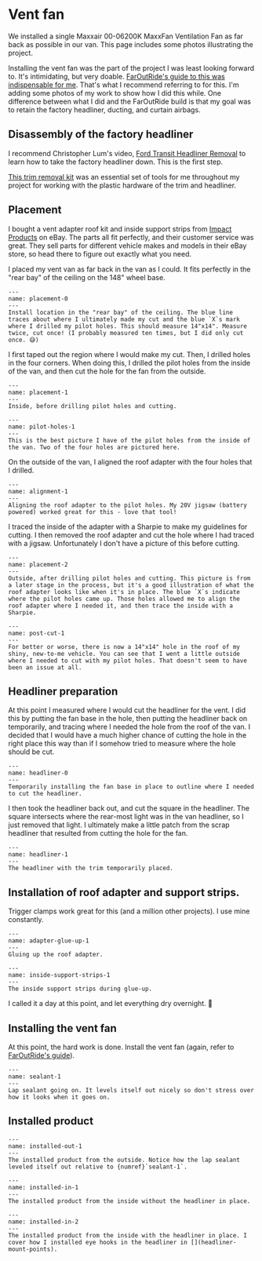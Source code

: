 # Vent fan

We installed a single Maxxair 00-06200K MaxxFan Ventilation Fan as far back as possible in our van. This page includes some photos illustrating the project.

Installing the vent fan was the part of the project I was least looking forward to. It's intimidating, but very doable. [FarOutRide's guide to this was indispensable for me](https://faroutride.com/fan-installation/). That's what I recommend referring to for this. I'm adding some photos of my work to show how I did this while. One difference between what I did and the FarOutRide build is that my goal was to retain the factory headliner, ducting, and curtain airbags.

## Disassembly of the factory headliner

I recommend Christopher Lum's video, [Ford Transit Headliner Removal](https://www.youtube.com/watch?v=AHj7PQ4SD3w) to learn how to take the factory headliner down. This is the first step. 

[This trim removal kit](https://amzn.to/3mfrUHW) was an essential set of tools for me throughout my project for working with the plastic hardware of the trim and headliner.

## Placement

I bought a vent adapter roof kit and inside support strips from [Impact Products](https://www.ebay.com/usr/impactproducts) on eBay. The parts all fit perfectly, and their customer service was great. They sell parts for different vehicle makes and models in their eBay store, so head there to figure out exactly what you need. 

I placed my vent van as far back in the van as I could. It fits perfectly in the "rear bay" of the ceiling on the 148" wheel base.

```{figure} images/vent-fan/placement-0.jpeg
---
name: placement-0
---
Install location in the "rear bay" of the ceiling. The blue line traces about where I ultimately made my cut and the blue `X`s mark where I drilled my pilot holes. This should measure 14"x14". Measure twice, cut once! (I probably measured ten times, but I did only cut once. 😅)
```

I first taped out the region where I would make my cut. Then, I drilled holes in the four corners. When doing this, I drilled the pilot holes from the inside of the van, and then cut the hole for the fan from the outside. 

```{figure} images/vent-fan/placement-1.jpeg
---
name: placement-1
---
Inside, before drilling pilot holes and cutting. 
```

```{figure} images/vent-fan/pilot-holes-1.jpeg
---
name: pilot-holes-1
---
This is the best picture I have of the pilot holes from the inside of the van. Two of the four holes are pictured here.
```

On the outside of the van, I aligned the roof adapter with the four holes that I drilled. 

```{figure} images/vent-fan/alignment-1.jpeg
---
name: alignment-1
---
Aligning the roof adapter to the pilot holes. My 20V jigsaw (battery powered) worked great for this - love that tool! 
```

I traced the inside of the adapter with a Sharpie to make my guidelines for cutting. I then removed the roof adapter and cut the hole where I had traced with a jigsaw. Unfortunately I don't have a picture of this before cutting.

```{figure} images/vent-fan/placement-2.jpeg
---
name: placement-2
---
Outside, after drilling pilot holes and cutting. This picture is from a later stage in the process, but it's a good illustration of what the roof adapter looks like when it's in place. The blue `X`s indicate where the pilot holes came up. Those holes allowed me to align the roof adapter where I needed it, and then trace the inside with a Sharpie. 
```

```{figure} images/vent-fan/post-cut-1.jpeg
---
name: post-cut-1
---
For better or worse, there is now a 14"x14" hole in the roof of my shiny, new-to-me vehicle. You can see that I went a little outside where I needed to cut with my pilot holes. That doesn't seem to have been an issue at all.
```

## Headliner preparation

At this point I measured where I would cut the headliner for the vent. I did this by putting the fan base in the hole, then putting the headliner back on temporarily, and tracing where I needed the hole from the roof of the van. I decided that I would have a much higher chance of cutting the hole in the right place this way than if I somehow tried to measure where the hole should be cut.

```{figure} images/vent-fan/headliner-0.jpeg
---
name: headliner-0
---
Temporarily installing the fan base in place to outline where I needed to cut the headliner.
```

I then took the headliner back out, and cut the square in the headliner. The square intersects where the rear-most light was in the van headliner, so I just removed that light. I ultimately make a little patch from the scrap headliner that resulted from cutting the hole for the fan.

```{figure} images/vent-fan/headliner-1.jpeg
---
name: headliner-1
---
The headliner with the trim temporarily placed.
```

## Installation of roof adapter and support strips.

Trigger clamps work great for this (and a million other projects). I use mine constantly.

```{figure} images/vent-fan/adapter-glue-up-1.jpeg
---
name: adapter-glue-up-1
---
Gluing up the roof adapter. 
```

```{figure} images/vent-fan/inside-support-strips-1.jpeg
---
name: inside-support-strips-1
---
The inside support strips during glue-up.
```

I called it a day at this point, and let everything dry overnight. 🌙

## Installing the vent fan

At this point, the hard work is done. Install the vent fan (again, refer to [FarOutRide's guide](https://faroutride.com/fan-installation/)).

```{figure} images/vent-fan/sealant-1.jpeg
---
name: sealant-1
---
Lap sealant going on. It levels itself out nicely so don't stress over how it looks when it goes on.
```

## Installed product

```{figure} images/vent-fan/installed-out-1.jpeg
---
name: installed-out-1
---
The installed product from the outside. Notice how the lap sealant leveled itself out relative to {numref}`sealant-1`.
```

```{figure} images/vent-fan/installed-in-1.jpeg
---
name: installed-in-1
---
The installed product from the inside without the headliner in place. 
```

```{figure} images/vent-fan/installed-in-2.jpeg
---
name: installed-in-2
---
The installed product from the inside with the headliner in place. I cover how I installed eye hooks in the headliner in [](headliner-mount-points).
```